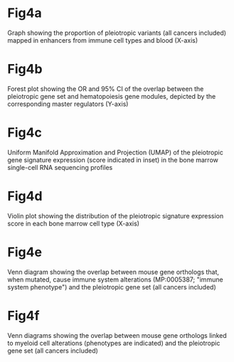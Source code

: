 # Fig4a
Graph showing the proportion of pleiotropic variants (all cancers included) mapped in enhancers from immune cell types and blood (X-axis)

# Fig4b
Forest plot showing the OR and 95% CI of the overlap between the pleiotropic gene set and hematopoiesis gene modules, depicted by the corresponding master regulators (Y-axis)

# Fig4c
Uniform Manifold Approximation and Projection (UMAP) of the pleiotropic gene signature expression (score indicated in inset) in the bone marrow single-cell RNA sequencing profiles

# Fig4d
Violin plot showing the distribution of the pleiotropic signature expression score in each bone marrow cell type (X-axis)

# Fig4e
Venn diagram showing the overlap between mouse gene orthologs that, when mutated, cause immune system alterations (MP:0005387; "immune system phenotype") 
and the pleiotropic gene set (all cancers included)

# Fig4f
Venn diagrams showing the overlap between mouse gene orthologs linked to myeloid cell alterations (phenotypes are indicated) and the pleiotropic gene set (all cancers included)